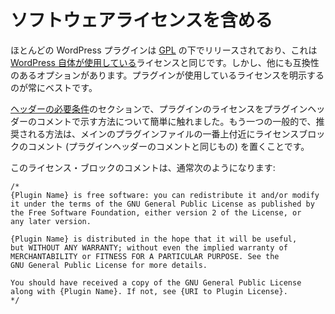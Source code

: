 <!--
# Including a Software License
-->

# ソフトウェアライセンスを含める

<!--
Most WordPress plugins are released under the [GPL](https://www.gnu.org/licenses/old-licenses/gpl-2.0.html), which is the same license that [WordPress itself uses](https://wordpress.org/about/license/). However, there are other compatible options available. It is always best to clearly indicate the license your plugin uses.
-->

ほとんどの WordPress プラグインは [GPL](https://www.gnu.org/licenses/old-licenses/gpl-2.0.html) の下でリリースされており、これは [WordPress 自体が使用している](https://wordpress.org/about/license/)ライセンスと同じです。しかし、他にも互換性のあるオプションがあります。プラグインが使用しているライセンスを明示するのが常にベストです。

<!--
In the [Header Requirements](https://developer.wordpress.org/plugins/plugin-basics/header-requirements/) section, we briefly mentioned how you can indicate your plugin's license within the plugin header comment. Another common, and encouraged, practice is to place a license block comment near the top of your main plugin file (the same one that has the plugin header comment).
-->

[ヘッダーの必要条件](hhttps://ja.wordpress.org/team/handbook/plugin-development/plugin-basics/header-requirements/)のセクションで、プラグインのライセンスをプラグインヘッダーのコメントで示す方法について簡単に触れました。もう一つの一般的で、推奨される方法は、メインのプラグインファイルの一番上付近にライセンスブロックのコメント (プラグインヘッダーのコメントと同じもの) を置くことです。

<!--
This license block comment usually looks something like this:
-->

このライセンス・ブロックのコメントは、通常次のようになります:

```
/*
{Plugin Name} is free software: you can redistribute it and/or modify
it under the terms of the GNU General Public License as published by
the Free Software Foundation, either version 2 of the License, or
any later version.

{Plugin Name} is distributed in the hope that it will be useful,
but WITHOUT ANY WARRANTY; without even the implied warranty of
MERCHANTABILITY or FITNESS FOR A PARTICULAR PURPOSE. See the
GNU General Public License for more details.

You should have received a copy of the GNU General Public License
along with {Plugin Name}. If not, see {URI to Plugin License}.
*/
```
